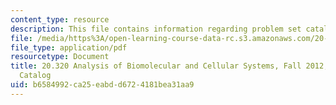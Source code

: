 ```yaml
---
content_type: resource
description: This file contains information regarding problem set catalog.
file: /media/https%3A/open-learning-course-data-rc.s3.amazonaws.com/20-320-analysis-of-biomolecular-and-cellular-systems-fall-2012/b6584992ca25eabdd6724181bea31aa9_MIT20_320F12_PSET_Catalog.pdf
file_type: application/pdf
resourcetype: Document
title: 20.320 Analysis of Biomolecular and Cellular Systems, Fall 2012, Practice Problem
  Catalog
uid: b6584992-ca25-eabd-d672-4181bea31aa9
---
```

